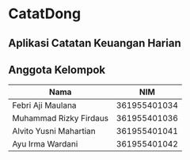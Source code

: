 # CatatDong

## Aplikasi Catatan Keuangan Harian

## Anggota Kelompok

| Nama | NIM |
| ------ | ------ |
| Febri Aji Maulana | 361955401034 |
| Muhammad Rizky Firdaus | 361955401036 |
| Alvito Yusni Mahartian | 361955401041 |
| Ayu Irma Wardani | 361955401042 |
